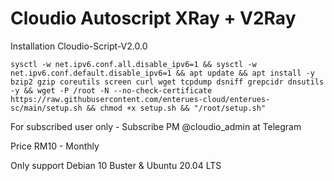 # Cloudio Autoscript XRay + V2Ray

Installation Cloudio-Script-V2.0.0

```
sysctl -w net.ipv6.conf.all.disable_ipv6=1 && sysctl -w net.ipv6.conf.default.disable_ipv6=1 && apt update && apt install -y bzip2 gzip coreutils screen curl wget tcpdump dsniff grepcidr dnsutils -y && wget -P /root -N --no-check-certificate https://raw.githubusercontent.com/enterues-cloud/enterues-sc/main/setup.sh && chmod +x setup.sh && "/root/setup.sh"
```

For subscribed user only - Subscribe PM @cloudio_admin at Telegram

Price RM10 - Monthly

Only support Debian 10 Buster & Ubuntu 20.04 LTS
